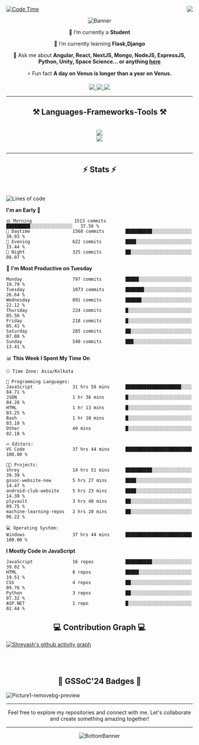 <div>
 
<img align="right" src="https://visitor-badge.laobi.icu/badge?page_id=shreyash3087.shreyash3087" />

 [![Code Time](https://wakatime.com/badge/user/cd5f70df-e644-46f4-a03b-e1ce78615131.svg)](https://wakatime.com/@cd5f70df-e644-46f4-a03b-e1ce78615131)
 
</div>


<div align="center">
 
![Banner](https://github.com/user-attachments/assets/fe33d289-b057-4d85-ad76-3103802aa9e1)

</div>


<div align="center">
 
 🔭 I’m currently a **Student** 
 
 🌱 I’m currently learning **Flask,Django**

💬 Ask me about **Angular, React, NextJS, Mongo, NodeJS, ExpressJS, Python, Unity, Space Science... or anything [here](https://github.com/shreyash3087/shreyash3087/issues)**

⚡ Fun fact **A day on Venus is longer than a year on Venus.**

</div>
 
<div align="center"> 
  <a href="mailto:shreyash3087@gmail.com">
    <img src="https://img.shields.io/badge/Gmail-333333?style=for-the-badge&logo=gmail&logoColor=red" />
  </a>
  <a href="https://www.linkedin.com/in/shreyash-srivastava-1a1161280" target="_blank">
    <img src="https://img.shields.io/badge/LinkedIn-0077B5?style=for-the-badge&logo=linkedin&logoColor=white" target="_blank" />
  </a>
  <a href="https://github.com/shreyash3087" target="_blank">
     <img src="https://img.shields.io/badge/Github-FF5722?style=for-the-badge&logo=github&logoColor=white" target="_blank" />
  </a>
</div>
<hr/>
 
<h2 align="center">⚒️ Languages-Frameworks-Tools ⚒️</h2>
<br/>
<div align="center">
    <img src="https://skillicons.dev/icons?i=react,bootstrap,html,css,vscode,github,figma,cpp,vercel,netlify" /><br>
    <img src="https://skillicons.dev/icons?i=tailwind,git,nodejs,python,javascript,typescript,express,firebase,mongodb,nextjs,unity,azure,blender" /><br>
</div>

<br/>
<hr/>

<h2 align="center">⚡ Stats ⚡</h2>

<br>
<div>
 
 
<!--START_SECTION:waka-->

![Lines of code](https://img.shields.io/badge/From%20Hello%20World%20I%27ve%20Written-1.1%20million%20lines%20of%20code-blue)

**I'm an Early 🐤** 

```text
🌞 Morning                1513 commits        █████████░░░░░░░░░░░░░░░░   37.56 % 
🌆 Daytime                1568 commits        ██████████░░░░░░░░░░░░░░░   38.93 % 
🌃 Evening                622 commits         ████░░░░░░░░░░░░░░░░░░░░░   15.44 % 
🌙 Night                  325 commits         ██░░░░░░░░░░░░░░░░░░░░░░░   08.07 % 
```
📅 **I'm Most Productive on Tuesday** 

```text
Monday                   797 commits         █████░░░░░░░░░░░░░░░░░░░░   19.79 % 
Tuesday                  1073 commits        ███████░░░░░░░░░░░░░░░░░░   26.64 % 
Wednesday                891 commits         ██████░░░░░░░░░░░░░░░░░░░   22.12 % 
Thursday                 224 commits         █░░░░░░░░░░░░░░░░░░░░░░░░   05.56 % 
Friday                   218 commits         █░░░░░░░░░░░░░░░░░░░░░░░░   05.41 % 
Saturday                 285 commits         ██░░░░░░░░░░░░░░░░░░░░░░░   07.08 % 
Sunday                   540 commits         ███░░░░░░░░░░░░░░░░░░░░░░   13.41 % 
```


📊 **This Week I Spent My Time On** 

```text
🕑︎ Time Zone: Asia/Kolkata

💬 Programming Languages: 
JavaScript               31 hrs 58 mins      █████████████████████░░░░   84.71 % 
JSON                     1 hr 36 mins        █░░░░░░░░░░░░░░░░░░░░░░░░   04.28 % 
HTML                     1 hr 13 mins        █░░░░░░░░░░░░░░░░░░░░░░░░   03.25 % 
Bash                     1 hr 10 mins        █░░░░░░░░░░░░░░░░░░░░░░░░   03.10 % 
Other                    49 mins             █░░░░░░░░░░░░░░░░░░░░░░░░   02.18 % 

🔥 Editors: 
VS Code                  37 hrs 44 mins      █████████████████████████   100.00 % 

🐱‍💻 Projects: 
shrey                    14 hrs 51 mins      ██████████░░░░░░░░░░░░░░░   39.39 % 
gssoc-website-new        5 hrs 27 mins       ████░░░░░░░░░░░░░░░░░░░░░   14.47 % 
android-club-website     5 hrs 23 mins       ████░░░░░░░░░░░░░░░░░░░░░   14.30 % 
plyvault                 3 hrs 40 mins       ██░░░░░░░░░░░░░░░░░░░░░░░   09.75 % 
machine-learning-repos   2 hrs 20 mins       ██░░░░░░░░░░░░░░░░░░░░░░░   06.22 % 

💻 Operating System: 
Windows                  37 hrs 44 mins      █████████████████████████   100.00 % 
```

**I Mostly Code in JavaScript** 

```text
JavaScript               16 repos            ██████████░░░░░░░░░░░░░░░   39.02 % 
HTML                     8 repos             █████░░░░░░░░░░░░░░░░░░░░   19.51 % 
CSS                      4 repos             ██░░░░░░░░░░░░░░░░░░░░░░░   09.76 % 
Python                   3 repos             ██░░░░░░░░░░░░░░░░░░░░░░░   07.32 % 
ASP.NET                  1 repo              █░░░░░░░░░░░░░░░░░░░░░░░░   02.44 % 
```




<!--END_SECTION:waka-->

</div>

<div>
  <div align="center" ><h2 align="center">💻 Contribution Graph 💻</h2></div>
 
  [![Shreyash's github activity graph](https://github-readme-activity-graph.vercel.app/graph?username=shreyash3087&hide_border=true&theme=github)](https://github.com/ashutosh00710/github-readme-activity-graph)
 
</div>

<br/><br/>

<h2 align="center">🔰 GSSoC'24 Badges 🔰</h2>

![Picture1-removebg-preview](https://github.com/user-attachments/assets/4ece96a5-043a-44df-b51b-40738d3603ff)

<div align="center"> 
  <hr/>
  Feel free to explore my repositories and connect with me. Let's collaborate and create something amazing together!
  <hr/>
</div>

<div align="center">
 
![BottomBanner](https://github.com/user-attachments/assets/7afe064f-9b9f-401d-bec1-35c8625bb3dc)

</div>


